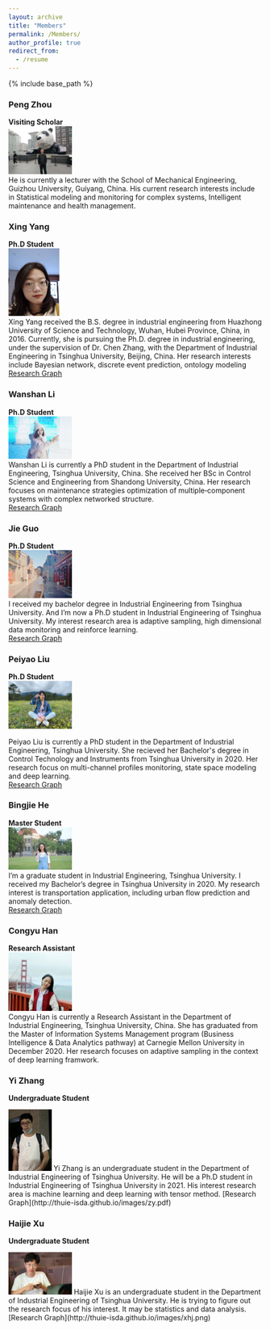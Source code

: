 ```yaml
---
layout: archive
title: "Members"
permalink: /Members/
author_profile: true
redirect_from:
  - /resume
---
```


{% include base_path %}


### Peng Zhou  
**Visiting Scholar**  
<img src="/images/zhoupeng.jpeg" width="25%">  
He is currently a lecturer with the School of Mechanical Engineering, Guizhou University, Guiyang, China. His current research interests include in Statistical modeling and monitoring for complex systems, Intelligent maintenance and health management.

### Xing Yang  

**Ph.D Student**  
<img src="/images/yangxing.jpeg" width="20%">  
Xing Yang received the B.S. degree in industrial engineering from Huazhong University of Science and Technology, Wuhan, Hubei Province, China, in 2016. Currently, she is pursuing the Ph.D. degree in industrial engineering, under the supervision of Dr. Chen Zhang, with the Department of Industrial Engineering in Tsinghua University, Beijing, China. Her research interests include Bayesian network, discrete event prediction, ontology modeling  
[Research Graph](http://thuie-isda.github.io/images/yangxing.pdf)  


### Wanshan Li    
  
**Ph.D Student**  
<img src="/images/liwanshan.jpeg" width="25%">  
Wanshan Li is currently a PhD student in the Department of Industrial Engineering, Tsinghua University, China. She received her BSc in Control Science and Engineering from Shandong University, China. Her research focuses on maintenance strategies optimization of multiple‐component systems with complex networked structure.  
[Research Graph](http://thuie-isda.github.io/images/lws.pdf)  

### Jie Guo  

**Ph.D Student**  
<img src="/images/guojie.jpeg" width="25%">  
I received my bachelor degree in Industrial Engineering from Tsinghua University. And I’m now a Ph.D student in Industrial Engineering of Tsinghua University. My interest research area is adaptive sampling, high dimensional data monitoring and reinforce learning.  
[Research Graph](http://thuie-isda.github.io/images/gj.pdf)  


### Peiyao Liu  

**Ph.D Student**  
<img src="/images/peiyaoliu.jpeg" width="25%">  

Peiyao Liu is currently a PhD student in the Department of Industrial Engineering, Tsinghua University. She recieved her Bachelor's degree in Control Technology and Instruments from Tsinghua University in 2020. Her research focus on multi-channel profiles monitoring, state space modeling and deep learning.  
[Research Graph](http://thuie-isda.github.io/images/lpy.pdf)  


### Bingjie He  

**Master Student**  
<img src="/images/hebingjie.jpeg" width="25%">  
I’m a graduate student in Industrial Engineering, Tsinghua University. I received my Bachelor’s degree in Tsinghua University in 2020. My research interest is transportation application, including urban flow prediction and anomaly detection.  
[Research Graph](http://thuie-isda.github.io/images/何冰洁.pdf)  


### Congyu Han  

**Research Assistant**  
<img src="/images/congyuhan.jpeg" width="25%">  
Congyu Han is currently a Research Assistant in the Department of Industrial Engineering, Tsinghua University, China. She has graduated from the Master of Information Systems Management program (Business Intelligence & Data Analytics pathway) at Carnegie Mellon University in December 2020. Her research focuses on adaptive sampling in the context of deep learning framwork.  

### Yi Zhang  

**Undergraduate Student**  

<img src="/images/yizhang.jpeg" width="17%">  
Yi Zhang is an undergraduate student in the Department of Industrial Engineering of Tsinghua University. He will be a Ph.D student in Industrial Engineering of Tsinghua University in 2021. His interest research area is machine learning and deep learning with tensor method.  
[Research Graph](http://thuie-isda.github.io/images/zy.pdf)  

### Haijie Xu  

**Undergraduate Student**

<img src="/images/haijiexu.jpeg" width="25%">  
Haijie Xu is an undergraduate student in the Department of Industrial Engineering of Tsinghua University. He is trying to figure out the research focus of his interest. It may be statistics and data analysis.  
[Research Graph](http://thuie-isda.github.io/images/xhj.png)   
